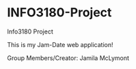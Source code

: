 # INFO3180-Project
Info3180 Project

This is my Jam-Date web application!

Group Members/Creator:
Jamila McLymont
